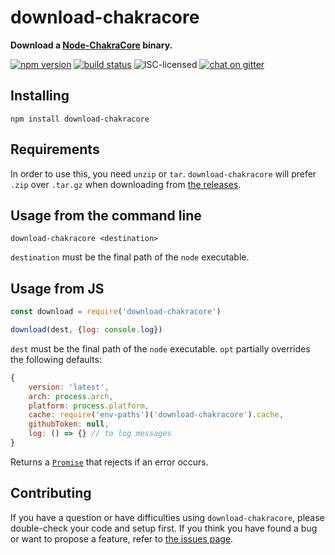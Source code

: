 # download-chakracore

**Download a [Node-ChakraCore](https://github.com/nodejs/node-chakracore#installing-prebuilt-node-chakracore-binaries) binary.**

[![npm version](https://img.shields.io/npm/v/download-chakracore.svg)](https://www.npmjs.com/package/download-chakracore)
[![build status](https://img.shields.io/travis/derhuerst/download-chakracore.svg)](https://travis-ci.org/derhuerst/download-chakracore)
![ISC-licensed](https://img.shields.io/github/license/derhuerst/download-chakracore.svg)
[![chat on gitter](https://badges.gitter.im/derhuerst.svg)](https://gitter.im/derhuerst)


## Installing

```shell
npm install download-chakracore
```


## Requirements

In order to use this, you need `unzip` or `tar`. `download-chakracore` will prefer `.zip` over `.tar.gz` when downloading from [the releases](https://github.com/nodejs/node-chakracore/releases).


## Usage from the command line

```shell
download-chakracore <destination>
```

`destination` must be the final path of the `node` executable.


## Usage from JS

```js
const download = require('download-chakracore')

download(dest, {log: console.log})
```

`dest` must be the final path of the `node` executable. `opt` partially overrides the following defaults:

```js
{
	version: 'latest',
	arch: process.arch,
	platform: process.platform,
	cache: require('env-paths')('download-chakracore').cache,
	githubToken: null,
	log: () => {} // to log messages
}
```

Returns a [`Promise`](https://developer.mozilla.org/en-US/docs/Web/JavaScript/Guide/Using_promises) that rejects if an error occurs.


## Contributing

If you have a question or have difficulties using `download-chakracore`, please double-check your code and setup first. If you think you have found a bug or want to propose a feature, refer to [the issues page](https://github.com/derhuerst/download-chakracore/issues).
